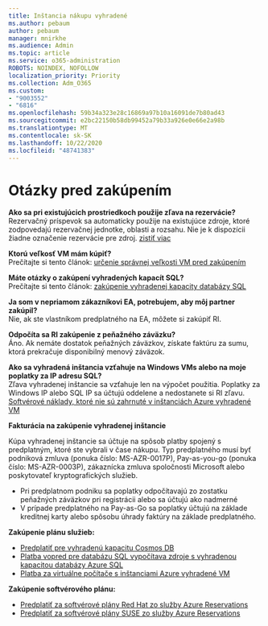 ```yaml
---
title: Inštancia nákupu vyhradené
ms.author: pebaum
author: pebaum
manager: mnirkhe
ms.audience: Admin
ms.topic: article
ms.service: o365-administration
ROBOTS: NOINDEX, NOFOLLOW
localization_priority: Priority
ms.collection: Adm_O365
ms.custom:
- "9003552"
- "6816"
ms.openlocfilehash: 59b34a323e28c16869a97b10a16091de7b80ad43
ms.sourcegitcommit: e2bc22150b58db99452a79b33a926e0e66e2a98b
ms.translationtype: MT
ms.contentlocale: sk-SK
ms.lasthandoff: 10/22/2020
ms.locfileid: "48741383"
---
```

# <a name="questions-before-purchase"></a>Otázky pred zakúpením

**Ako sa pri existujúcich prostriedkoch použije zľava na rezervácie?**  
Rezervačný príspevok sa automaticky použije na existujúce zdroje, ktoré zodpovedajú rezervačnej jednotke, oblasti a rozsahu. Nie je k dispozícii žiadne označenie rezervácie pre zdroj. [zistiť viac](https://docs.microsoft.com/azure/cost-management-billing/reservations/save-compute-costs-reservations?WT.mc_id=Portal-Microsoft_Azure_Support#how-reservation-discount-is-applied) 

**Ktorú veľkosť VM mám kúpiť?**  
Prečítajte si tento článok: [určenie správnej veľkosti VM pred zakúpením](https://docs.microsoft.com/azure/virtual-machines/windows/prepay-reserved-vm-instances?toc=/azure/billing/TOC.json&WT.mc_id=Portal-Microsoft_Azure_Support#determine-the-right-vm-size-before-you-buy)

**Máte otázky o zakúpení vyhradených kapacít SQL?**  
Prečítajte si tento článok: [zakúpenie vyhradenej kapacity databázy SQL](https://docs.microsoft.com/azure/sql-database/sql-database-reserved-capacity?toc=/azure/billing/TOC.json&WT.mc_id=Portal-Microsoft_Azure_Support#buy-sql-database-reserved-capacity)

**Ja som v nepriamom zákazníkovi EA, potrebujem, aby môj partner zakúpil?**  
Nie, ak ste vlastníkom predplatného na EA, môžete si zakúpiť RI.

**Odpočíta sa RI zakúpenie z peňažného záväzku?**  
Áno. Ak nemáte dostatok peňažných záväzkov, získate faktúru za sumu, ktorá prekračuje disponibilný menový záväzok.

**Ako sa vyhradená inštancia vzťahuje na Windows VMs alebo na moje poplatky za IP adresu SQL?**  
Zľava vyhradenej inštancie sa vzťahuje len na výpočet použitia. Poplatky za Windows IP alebo SQL IP sa účtujú oddelene a nedostanete si RI zľavu. [Softvérové náklady, ktoré nie sú zahrnuté v inštanciách Azure vyhradené VM](https://docs.microsoft.com/azure/billing/billing-reserved-instance-windows-software-costs?WT.mc_id=Portal-Microsoft_Azure_Support)  
      
**Fakturácia na zakúpenie vyhradenej inštancie**  
      
Kúpa vyhradenej inštancie sa účtuje na spôsob platby spojený s predplatným, ktoré ste vybrali v čase nákupu. Typ predplatného musí byť podniková zmluva (ponuka číslo: MS-AZR-0017P), Pay-as-you-go (ponuka číslo: MS-AZR-0003P), zákaznícka zmluva spoločnosti Microsoft alebo poskytovateľ kryptografických služieb.

-   Pri predplatnom podniku sa poplatky odpočítavajú zo zostatku peňažných záväzkov pri registrácii alebo sa účtujú ako nadmerné
-   V prípade predplatného na Pay-as-Go sa poplatky účtujú na základe kreditnej karty alebo spôsobu úhrady faktúry na základe predplatného.

**Zakúpenie plánu služieb:**

-   [Predplatiť pre vyhradenú kapacitu Cosmos DB](https://docs.microsoft.com/azure/cosmos-db/cosmos-db-reserved-capacity?WT.mc_id=Portal-Microsoft_Azure_Support)
-   [Platba vopred pre databázu SQL vypočítava zdroje s vyhradenou kapacitou databázy Azure SQL](https://docs.microsoft.com/azure/sql-database/sql-database-reserved-capacity?WT.mc_id=Portal-Microsoft_Azure_Support)
-   [Platba za virtuálne počítače s inštanciami Azure vyhradené VM](https://docs.microsoft.com/azure/virtual-machines/windows/prepay-reserved-vm-instances?WT.mc_id=Portal-Microsoft_Azure_Support)

**Zakúpenie softvérového plánu:**

-   [Predplatiť za softvérové plány Red Hat zo služby Azure Reservations](https://docs.microsoft.com/azure/virtual-machines/linux/prepay-rhel-software-charges?WT.mc_id=Portal-Microsoft_Azure_Support)
-   [Predplatiť za softvérové plány SUSE zo služby Azure Reservations](https://docs.microsoft.com/azure/virtual-machines/linux/prepay-suse-software-charges?WT.mc_id=Portal-Microsoft_Azure_Support)